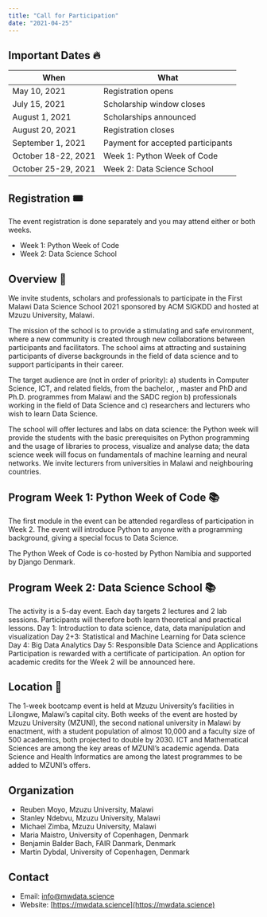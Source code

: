 ```yaml
---
title: "Call for Participation"
date: "2021-04-25"
---
```


## Important Dates 🔥

| When                | What                              |
| ------------------- | --------------------------------- |
| May 10, 2021        | Registration opens                |
| July 15, 2021       | Scholarship window closes         |
| August 1, 2021      | Scholarships announced            |
| August 20, 2021     | Registration closes               |
| September 1, 2021   | Payment for accepted participants |
| October 18-22, 2021 | Week 1: Python Week of Code       |
| October 25-29, 2021 | Week 2: Data Science School       |


## Registration 🎟️

The event registration is done separately and you may attend either or both weeks.

* Week 1: Python Week of Code
* Week 2: Data Science School

## Overview 🧐

We invite students, scholars and professionals to participate in the First Malawi Data Science School 2021 sponsored by ACM SIGKDD and hosted at Mzuzu University, Malawi.

The mission of the school is to provide a stimulating and safe environment, where a new community is created through new collaborations between participants and facilitators. The school aims at attracting and sustaining participants of diverse backgrounds in the field of data science and to support participants in their career.

The target audience are (not in order of priority): a) students in Computer Science, ICT, and related fields, from the bachelor, , master and PhD and Ph.D. programmes from Malawi and the SADC region b) professionals working in the field of Data Science and c) researchers and lecturers who wish to learn Data Science.

The school will offer lectures and labs on data science: the Python week will provide the students with the basic prerequisites on Python programming and the usage of libraries to process, visualize and analyse data; the data science week will focus on fundamentals of machine learning and neural networks. We invite lecturers from universities in Malawi and neighbouring countries.


## Program Week 1: Python Week of Code 📚
The first module in the event can be attended regardless of participation in Week 2. The event will introduce Python to anyone with a programming background, giving a special focus to Data Science.

The Python Week of Code is co-hosted by Python Namibia and supported by Django Denmark.


## Program Week 2: Data Science School 📚

The activity is a 5-day event. Each day targets 2 lectures and 2 lab sessions. Participants will therefore both learn theoretical and practical lessons.
Day 1: Introduction to data science, data, data manipulation and visualization
Day 2+3: Statistical and Machine Learning for Data science
Day 4: Big Data Analytics
Day 5: Responsible Data Science and Applications
Participation is rewarded with a certificate of participation. An option for academic credits for the Week 2 will be announced here.

## Location 🌈

The 1-week bootcamp event is held at Mzuzu University’s facilities in Lilongwe, Malawi’s capital city.
Both weeks of the event are hosted by Mzuzu University (MZUNI), the second national university in Malawi by enactment, with a student population of almost 10,000 and a faculty size of 500 academics, both projected to double by 2030. ICT and Mathematical Sciences are among the key areas of MZUNI’s academic agenda. Data Science and Health Informatics are among the latest programmes to be added to MZUNI’s offers.

## Organization

* Reuben Moyo, Mzuzu University, Malawi
* Stanley Ndebvu, Mzuzu University, Malawi
* Michael Zimba, Mzuzu University, Malawi
* Maria Maistro, University of Copenhagen, Denmark
* Benjamin Balder Bach, FAIR Danmark, Denmark
* Martin Dybdal, University of Copenhagen, Denmark

## Contact

* Email: [info@mwdata.science](mailto:info@mwdata.science)
* Website: [https://mwdata.science](https://mwdata.science)

